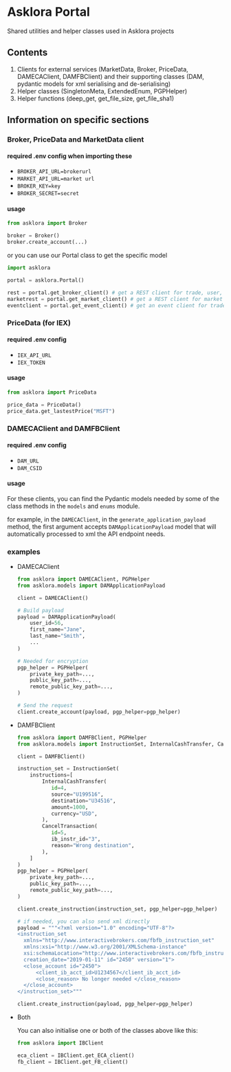# Asklora Portal

Shared utilities and helper classes used in Asklora projects

## Contents

1. Clients for external services (MarketData, Broker, PriceData, DAMECAClient, DAMFBClient) and their supporting classes (DAM, pydantic models for xml serialising and de-serialising)
2. Helper classes (SingletonMeta, ExtendedEnum, PGPHelper)
3. Helper functions (deep_get, get_file_size, get_file_sha1)

## Information on specific sections

### Broker, PriceData and MarketData client

#### required .env config when importing these

- `BROKER_API_URL=brokerurl`
- `MARKET_API_URL=market url`
- `BROKER_KEY=key`
- `BROKER_SECRET=secret`

#### usage

```python
from asklora import Broker

broker = Broker()
broker.create_account(...)
```

or you can use our Portal class to get the specific model

```python
import asklora

portal = asklora.Portal()

rest = portal.get_broker_client() # get a REST client for trade, user, position , order
marketrest = portal.get_market_client() # get a REST client for market data
eventclient = portal.get_event_client() # get an event client for trade, user, position, order
```

### PriceData (for IEX)

#### required .env config

- `IEX_API_URL`
- `IEX_TOKEN`

#### usage

```python
from asklora import PriceData

price_data = PriceData()
price_data.get_lastestPrice("MSFT")
```

### DAMECAClient and DAMFBClient

#### required .env config

- `DAM_URL`
- `DAM_CSID`

#### usage

For these clients, you can find the Pydantic models needed by some of the class methods in the `models` and `enums` module.

for example, in the `DAMECAClient`, in the `generate_application_payload` method, the first argument accepts `DAMApplicationPayload` model that will automatically processed to xml the API endpoint needs.

### examples

- DAMECAClient

  ```python
  from asklora import DAMECAClient, PGPHelper
  from asklora.models import DAMApplicationPayload

  client = DAMECAClient()

  # Build payload
  payload = DAMApplicationPayload(
      user_id=56,
      first_name="Jane",
      last_name="Smith",
      ...
  )

  # Needed for encryption
  pgp_helper = PGPHelper(
      private_key_path=...,
      public_key_path=...,
      remote_public_key_path=...,
  )

  # Send the request
  client.create_account(payload, pgp_helper=pgp_helper)
  ```

- DAMFBClient

  ```python
  from asklora import DAMFBClient, PGPHelper
  from asklora.models import InstructionSet, InternalCashTransfer, CancelTransaction

  client = DAMFBClient()

  instruction_set = InstructionSet(
      instructions=[
          InternalCashTransfer(
             id=4,
             source="U199516",
             destination="U34516",
             amount=1000,
             currency="USD",
          ),
          CancelTransaction(
             id=5,
             ib_instr_id="3",
             reason="Wrong destination",
          ),
      ]
  )
  pgp_helper = PGPHelper(
      private_key_path=...,
      public_key_path=...,
      remote_public_key_path=...,
  )

  client.create_instruction(instruction_set, pgp_helper=pgp_helper)

  # if needed, you can also send xml directly
  payload = """<?xml version="1.0" encoding="UTF-8"?>
  <instruction_set
    xmlns="http://www.interactivebrokers.com/fbfb_instruction_set"
    xmlns:xsi="http://www.w3.org/2001/XMLSchema-instance"
    xsi:schemaLocation="http://www.interactivebrokers.com/fbfb_instruction_set fbfb_instruction_set.xsd "
    creation_date="2019-01-11" id="2450" version="1">
    <close_account id="2450">
        <client_ib_acct_id>U1234567</client_ib_acct_id>
        <close_reason> No longer needed </close_reason>
    </close_account>
  </instruction_set>"""

  client.create_instruction(payload, pgp_helper=pgp_helper)
  ```

- Both

  You can also initialise one or both of the classes above like this:

  ```python
  from asklora import IBClient

  eca_client = IBClient.get_ECA_client()
  fb_client = IBClient.get_FB_client()
  ```
